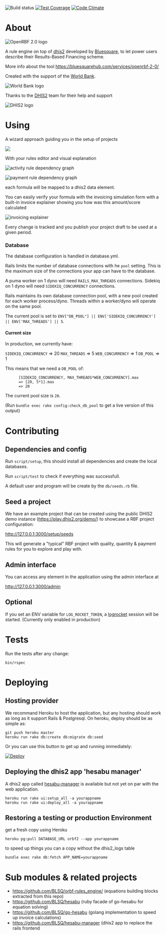 ![Build status](https://github.com/BLSQ/orbf2/workflows/CI%20Joe/badge.svg) [![Test Coverage](https://codeclimate.com/github/BLSQ/orbf2/badges/coverage.svg)](https://codeclimate.com/github/BLSQ/orbf2/coverage) [![Code Climate](https://codeclimate.com/github/BLSQ/orbf2/badges/gpa.svg)](https://codeclimate.com/github/BLSQ/orbf2)

# About

![OpenRBF 2.0 logo](https://bluesquarehub.files.wordpress.com/2017/01/logo-openrbf.png?w=151&h=147 "OpenRBF 2.0 ")

A rule engine on top of [dhis2](https://www.dhis2.org/) developed by [Bluesquare](https://bluesquarehub.com/), to let power users describe their Results-Based Financing  scheme.

More info about the tool https://bluesquarehub.com/services/openrbf-2-0/

Created with the support of the [World Bank](http://www.worldbank.org/).

![World Bank logo](http://www.worldbank.org/content/dam/wbr/logo/logo-wb-header-en.svg "World Bank ")

Thanks to the [DHIS2](http://dhis2.org) team for their help and support

![DHIS2 logo](https://bluesquarehub.files.wordpress.com/2017/03/dhis2-logo.jpg?w=80&h=80)

# Using

A wizard approach guiding you in the setup of projects

![](./doc/steps.png)

With your rules editor and visual explanation

![activity rule dependency graph](./doc/activity-rule.png)

![payment rule  dependency graph](./doc/payment-rule.png)

each formula will be mapped to a dhis2 data element.

You can easily verify your formula with the invoicing simulation form
with a built-in invoice explainer showing you how was this amount/score calculated

![invoicing explainer](./doc/invoicing-explainer.png)

Every change is tracked and you publish your project draft to be used at a given period.

### Database

The database configuration is handled in database.yml.

Rails limits the number of database connections with he `pool` setting. This is the maximum size of the connections your app can have to the database.

A puma worker on 1 dyno will need `RAILS_MAX_THREADS` connections.
Sidekiq on 1 dyno will need `SIDEKIQ_CONCURRENCY` connections.

Rails maintains its own database connection pool, with a new pool created for each worker process/dyno.
Threads within a worker/dyno will operate on the same pool.

The current pool is set to `ENV["DB_POOL"] || ENV['SIDEKIQ_CONCURRENCY'] || ENV['MAX_THREADS'] || 5`.

#### Current size

In production, we currently have:

  `SIDEKIQ_CONCURRENCY` => 20
  `MAX_THREADS`         => 5
  `WEB_CONCURRENCY`     => 1
  `DB_POOL`             => 1

This means that we need a `DB_POOL` of:

```
      [SIDEKIQ_CONCURRENCY, MAX_THREADS*WEB_CONCURRENCY].max
      => [20, 5*1].max
      => 20
```

The current pool size is `20`.

(Run `bundle exec rake config:check_db_pool` to get a live version of this output)

# Contributing

## Dependencies and config

Run `script/setup`, this should install all dependencies and create the local databases.

Run `script/test` to check if everything was successfull.

A default user and program will be create by the `db/seeds.rb` file.

## Seed a project

We have an example project that can be created using the public DHIS2 demo instance (https://play.dhis2.org/demo/) to showcase a RBF project configuration:

http://127.0.0.1:3000/setup/seeds

This will generate a "typical" RBF project with quality, quantity & payment rules for you to explore and play with.

## Admin interface

You can access any element in the application using the admin interface at

http://127.0.0.1:3000/admin

## Optional

If you set an ENV variable for `LOG_ROCKET_TOKEN`, a [logrocket](https://logrocket.com) session will be started. (Currently only enabled in production)

# Tests

Run the tests after any change:

    bin/rspec

# Deploying

## Hosting provider

We recommand Heroku to host the application, but any hosting should work as long as it support Rails & Postgresql. On heroku, deploy should be as simple as:

    git push heroku master
    heroku run rake db:create db:migrate db:seed

Or you can use this button to get up and running immediately:

[![Deploy](https://www.herokucdn.com/deploy/button.svg)](https://heroku.com/deploy)

## Deploying the dhis2 app 'hesabu manager'

A dhis2 app called [hesabu-manager](https://github.com/BLSQ/hesabu-manager/) is available but not yet on par with the web application.

```
heroku run rake ui:setup_all -a yourappname
heroku run rake ui:deploy_all -a yourappname
```

## Restoring a testing or production Environment

get a fresh copy using Heroku

```
heroku pg:pull DATABASE_URL orbf2 --app yourappname
```

to speed up things you can a copy without the dhis2_logs table

```
bundle exec rake db:fetch APP_NAME=yourappname
```

# Sub modules & related projects

* https://github.com/BLSQ/orbf-rules_engine/ (equations building blocks extracted from this repo)
* https://github.com/BLSQ/hesabu         (ruby facade of go-hesabu for equation solving)
* https://github.com/BLSQ/go-hesabu      (golang implementation to speed up invoice calculations)
* https://github.com/BLSQ/hesabu-manager (dhis2 app to replace the rails frontend
